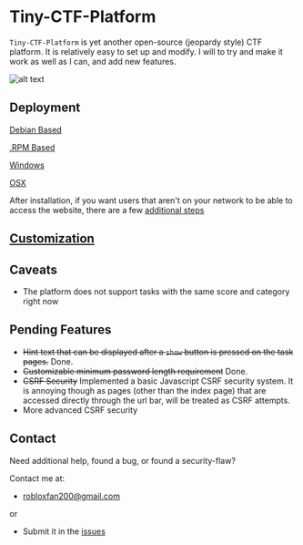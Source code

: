 Tiny-CTF-Platform
================

`Tiny-CTF-Platform` is yet another open-source (jeopardy style) CTF platform. It is relatively easy to set up and modify.
I will to try and make it work as well as I can, and add new features.

![alt text](http://i.imgur.com/dqGeLNM.jpg "Tiny-CTF-Platform in action")

Deployment
----------

[Debian Based](https://github.com/huner2/Tiny-CTF-Platform/blob/master/DebianInstall.md)

[.RPM Based](https://github.com/huner2/Tiny-CTF-Platform/blob/master/RPMInstall.md)

[Windows](https://github.com/huner2/Tiny-CTF-Platform/blob/master/WindowsInstall.md)

[OSX](https://github.com/huner2/Tiny-CTF-Platform/blob/master/OSXInstall.md)

After installation, if you want users that aren't on your network to be able to access the website, there are a few [additional steps](https://github.com/huner2/Tiny-CTF-Platform/blob/master/External.md)

[Customization](https://github.com/huner2/Tiny-CTF-Platform/blob/master/Customization.md)
-------

Caveats
-------

* The platform does not support tasks with the same score and category right now

Pending Features
-------

* ~~Hint text that can be displayed after a `show` button is pressed on the task pages.~~ Done.
* ~~Customizable minimum password length requirement~~ Done.
* ~~CSRF Security~~ Implemented a basic Javascript CSRF security system.  It is annoying though as pages (other than the index page) that are accessed directly through the url bar, will be treated as CSRF attempts.
* More advanced CSRF security

Contact
-------
Need additional help, found a bug, or found a security-flaw?

Contact me at:
* robloxfan200@gmail.com

or
* Submit it in the [issues](https://github.com/huner2/Tiny-CTF-Platform/issues) 
